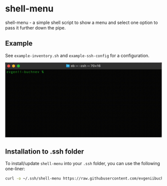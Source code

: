# shell-menu
shell-menu - a simple shell script to show a menu and select one option to pass it further down the pipe.

## Example

See `example-inventory.sh` and `example-ssh-config` for a configuration.

![Example GIF](example.gif)

## Installation to .ssh folder

To install/update `shell-menu` into your `.ssh` folder, you can use the following one-liner:

```sh
curl -o ~/.ssh/shell-menu https://raw.githubusercontent.com/evgeniibuchnev/shell-menu/master/shell-menu && chmod +x ~/.ssh/shell-menu
```
